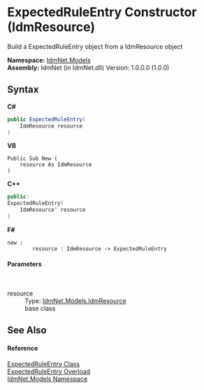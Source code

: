 # ExpectedRuleEntry Constructor (IdmResource)
 

Build a ExpectedRuleEntry object from a IdmResource object

**Namespace:**&nbsp;<a href="N_IdmNet_Models">IdmNet.Models</a><br />**Assembly:**&nbsp;IdmNet (in IdmNet.dll) Version: 1.0.0.0 (1.0.0)

## Syntax

**C#**<br />
``` C#
public ExpectedRuleEntry(
	IdmResource resource
)
```

**VB**<br />
``` VB
Public Sub New ( 
	resource As IdmResource
)
```

**C++**<br />
``` C++
public:
ExpectedRuleEntry(
	IdmResource^ resource
)
```

**F#**<br />
``` F#
new : 
        resource : IdmResource -> ExpectedRuleEntry
```


#### Parameters
&nbsp;<dl><dt>resource</dt><dd>Type: <a href="T_IdmNet_Models_IdmResource">IdmNet.Models.IdmResource</a><br />base class</dd></dl>

## See Also


#### Reference
<a href="T_IdmNet_Models_ExpectedRuleEntry">ExpectedRuleEntry Class</a><br /><a href="Overload_IdmNet_Models_ExpectedRuleEntry__ctor">ExpectedRuleEntry Overload</a><br /><a href="N_IdmNet_Models">IdmNet.Models Namespace</a><br />
